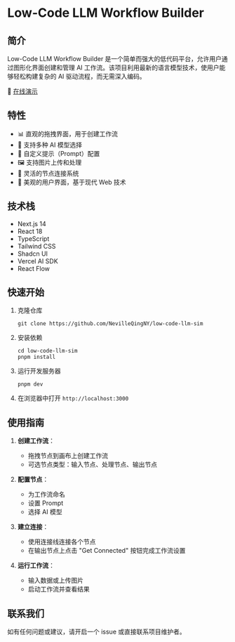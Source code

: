 # Low-Code LLM Workflow Builder

## 简介

Low-Code LLM Workflow Builder 是一个简单而强大的低代码平台，允许用户通过图形化界面创建和管理 AI 工作流。该项目利用最新的语言模型技术，使用户能够轻松构建复杂的 AI 驱动流程，而无需深入编码。

🔗 [在线演示](https://low-code-llm-sim.vercel.app/)

## 特性

- 📊 直观的拖拽界面，用于创建工作流
- 🤖 支持多种 AI 模型选择
- 💬 自定义提示（Prompt）配置
- 🖼️ 支持图片上传和处理
- 🔗 灵活的节点连接系统
- 🎨 美观的用户界面，基于现代 Web 技术

## 技术栈

- Next.js 14
- React 18
- TypeScript
- Tailwind CSS
- Shadcn UI
- Vercel AI SDK
- React Flow

## 快速开始

1. 克隆仓库
   ```
   git clone https://github.com/NevilleQingNY/low-code-llm-sim
   ```

2. 安装依赖
   ```
   cd low-code-llm-sim
   pnpm install
   ```

3. 运行开发服务器
   ```
   pnpm dev
   ```

4. 在浏览器中打开 `http://localhost:3000`

## 使用指南

1. **创建工作流**：
   - 拖拽节点到画布上创建工作流
   - 可选节点类型：输入节点、处理节点、输出节点

2. **配置节点**：
   - 为工作流命名
   - 设置 Prompt
   - 选择 AI 模型

3. **建立连接**：
   - 使用连接线连接各个节点
   - 在输出节点上点击 "Get Connected" 按钮完成工作流设置

4. **运行工作流**：
   - 输入数据或上传图片
   - 启动工作流并查看结果


## 联系我们

如有任何问题或建议，请开启一个 issue 或直接联系项目维护者。
